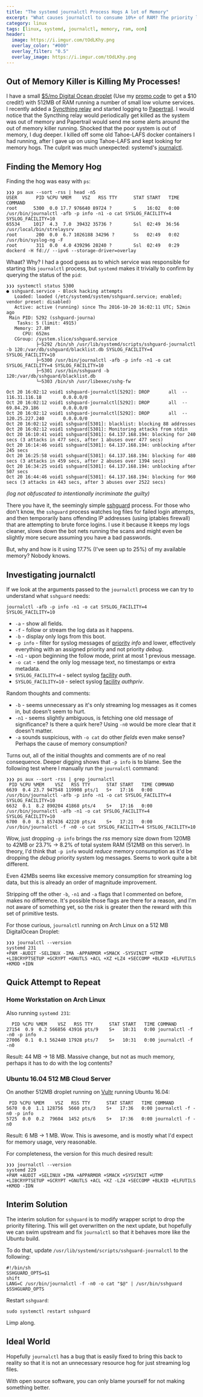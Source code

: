 ```yaml
---
title: "The systemd journalctl Process Hogs A lot of Memory"
excerpt: "What causes journalctl to consume 10%+ of RAM? The priority level."
category: linux
tags: [linux, systemd, journalctl, memory, ram, oom]
header:
  image: https://i.imgur.com/tOdLKhy.png
  overlay_color: "#000"
  overlay_filter: "0.5"
  overlay_image: https://i.imgur.com/tOdLKhy.png
---
```


## Out of Memory Killer is Killing My Processes!

I have a small [$5/mo Digital Ocean droplet](http://do.co/2dsUAbr) (Use my [promo code](http://do.co/2dsUAbr) to get a $10 credit!) with 512MB of RAM running a number of small low volume services.  I recently added a [Syncthing relay](/sharing/syncthing-relay-docker-container/) and started logging to [Papertrail](/linux/logging-all-the-things-with-rsyslog-and-papertrail/).  I would notice that the Syncthing relay would periodically get killed as the system was out of memory and Papertrail would send me some alerts around the out of memory killer running.  Shocked that the poor system is out of memory, I dug deeper.  I killed off some old Tahoe-LAFS docker containers I had running, after I gave up on using Tahoe-LAFS and kept looking for memory hogs.  The culprit was much unexpected: systemd's [journalctl](https://www.freedesktop.org/software/systemd/man/journalctl.html).

## Finding the Memory Hog

Finding the hog was easy with `ps`:

    ❯❯❯ ps aux --sort -rss | head -n5
    USER       PID %CPU %MEM    VSZ   RSS TTY      STAT START   TIME COMMAND
    root      5300  0.0 17.7 976640 89724 ?        S    16:02   0:00 /usr/bin/journalctl -afb -p info -n1 -o cat SYSLOG_FACILITY=4 SYSLOG_FACILITY=10
    65534     1017  4.3  7.0  39432 35736 ?        Ssl  02:49  36:56 /usr/local/bin/strelaysrv
    root       200  0.0  6.7 1026188 34296 ?       Ss   02:49   0:02 /usr/bin/syslog-ng -F
    root       311  0.0  4.0 439296 20240 ?        Ssl  02:49   0:29 dockerd -H fd:// --ipv6 --storage-driver=overlay

Whaat?  Why?  I had a good guess as to which service was responsible for starting this `journalctl` process, but `systemd` makes it trivially to confirm by querying the status of the `pid`:

    ❯❯❯ systemctl status 5300
    ● sshguard.service - Block hacking attempts
       Loaded: loaded (/etc/systemd/system/sshguard.service; enabled; vendor preset: disabled)
       Active: active (running) since Thu 2016-10-20 16:02:11 UTC; 52min ago
     Main PID: 5292 (sshguard-journa)
        Tasks: 5 (limit: 4915)
       Memory: 27.8M
          CPU: 652ms
       CGroup: /system.slice/sshguard.service
               ├─5292 /bin/sh /usr/lib/systemd/scripts/sshguard-journalctl -b 120:/var/db/sshguard/blacklist.db SYSLOG_FACILITY=4 SYSLOG_FACILITY=10
               ├─5300 /usr/bin/journalctl -afb -p info -n1 -o cat SYSLOG_FACILITY=4 SYSLOG_FACILITY=10
               ├─5301 /usr/bin/sshguard -b 120:/var/db/sshguard/blacklist.db
               └─5303 /bin/sh /usr/libexec/sshg-fw

    Oct 20 16:02:12 void1 sshguard-journalctl[5292]: DROP       all  --  116.31.116.18        0.0.0.0/0
    Oct 20 16:02:12 void1 sshguard-journalctl[5292]: DROP       all  --  69.84.29.186         0.0.0.0/0
    Oct 20 16:02:12 void1 sshguard-journalctl[5292]: DROP       all  --  120.25.227.240       0.0.0.0/0
    Oct 20 16:02:12 void1 sshguard[5301]: blacklist: blocking 88 addresses
    Oct 20 16:02:12 void1 sshguard[5301]: Monitoring attacks from stdin
    Oct 20 16:10:41 void1 sshguard[5301]: 64.137.168.194: blocking for 240 secs (3 attacks in 477 secs, after 1 abuses over 477 secs)
    Oct 20 16:14:46 void1 sshguard[5301]: 64.137.168.194: unblocking after 245 secs
    Oct 20 16:25:58 void1 sshguard[5301]: 64.137.168.194: blocking for 480 secs (3 attacks in 459 secs, after 2 abuses over 1394 secs)
    Oct 20 16:34:25 void1 sshguard[5301]: 64.137.168.194: unblocking after 507 secs
    Oct 20 16:44:46 void1 sshguard[5301]: 64.137.168.194: blocking for 960 secs (3 attacks in 443 secs, after 3 abuses over 2522 secs)

*(log not obfuscated to intentionally incriminate the guilty)*

There you have it, the seemingly simple [sshguard](http://www.sshguard.net/) process.  For those who don't know, the `sshguard` process watches log files for failed login attempts, and then temporarily bans offending IP addresses (using iptables firewall) that are attempting to brute force logins.  I use it because it keeps my logs cleaner, slows down the bot nets running the scans and might even be slightly more secure assuming you have a bad passwords.

But, why and how is it using 17.7% (I've seen up to 25%) of my available memory?  Nobody knows.


## Investigating journalctl

If we look at the arguments passed to the `journalctl` process we can try to understand what `sshguard` needs:

    journalctl -afb -p info -n1 -o cat SYSLOG_FACILITY=4 SYSLOG_FACILITY=10

* `-a` - show all fields.
* `-f` - follow or stream the log data as it happens.
* `-b` - display only logs from this boot.
* `-p info` - filter for syslog messages of [priority](https://en.wikipedia.org/wiki/Syslog#Severity_level<Paste>) *info* and lower, effectively everything with an assigned priority and not priority *debug*.
* `-n1` - upon beginning the follow mode, print at most 1 previous message.
* `-o cat` - send the only log message text, no timestamps or extra metadata.
* `SYSLOG_FACILITY=4` - select syslog [facility](https://en.wikipedia.org/wiki/Syslog#Facility) *auth*.
* `SYSLOG_FACILITY=10` - select syslog [facility](https://en.wikipedia.org/wiki/Syslog#Facility) *authpriv*.

Random thoughts and comments:

* `-b` - seems unnecessary as it's only streaming log messages as it comes in, but doesn't seem to hurt.
* `-n1` - seems slightly ambiguous, is fetching one old message of significance?  Is there a quirk here?  Using `-n0` would be more clear that it doesn't matter.
* `-a` sounds suspicious, with `-o cat` do other *fields* even make sense?  Perhaps the cause of memory consumption?

Turns out, all of the initial thoughts and comments are of no real consequence.  Deeper digging shows that `-p info` is to blame.  See the following test where I manually run the `journalctl` command:

    ❯❯❯ ps aux --sort -rss | grep journalctl
     PID %CPU %MEM    VSZ   RSS TTY      STAT START   TIME COMMAND
    6639  0.4 23.7 947548 119908 pts/1   S+   17:16   0:00 /usr/bin/journalctl -afb -p info -n1 -o cat SYSLOG_FACILITY=4 SYSLOG_FACILITY=10
    6632  0.1  8.2 890204 41868 pts/4    S+   17:16   0:00 /usr/bin/journalctl -afb -n1 -o cat SYSLOG_FACILITY=4 SYSLOG_FACILITY=10
    6700  0.0  8.3 857436 42220 pts/4    S+   17:21   0:00 /usr/bin/journalctl -f -n0 -o cat SYSLOG_FACILITY=4 SYSLOG_FACILITY=10


Wow, just dropping `-p info` brings the *rss* memory size down from 120MB to 42MB or 23.7% -> 8.2% of total system RAM (512MB on this server).  In theory, I'd think that `-p info` would *reduce* memory consumption as it'd be dropping the *debug* priority system log messages.  Seems to work quite a bit different.

Even 42MBs seems like excessive memory consumption for streaming log data, but this is already an order of magnitude improvement.

Stripping off the other `-b`, `-n1` and `-a` flags that I commented on before, makes no difference.  It's possible those flags are there for a reason, and I'm not aware of something yet, so the risk is greater then the reward with this set of primitive tests.

For those curious, `journalctl` running on Arch Linux on a 512 MB DigitalOcean Droplet:

    ❯❯❯ journalctl --version
    systemd 231
    +PAM -AUDIT -SELINUX -IMA -APPARMOR +SMACK -SYSVINIT +UTMP +LIBCRYPTSETUP +GCRYPT +GNUTLS +ACL +XZ +LZ4 +SECCOMP +BLKID +ELFUTILS +KMOD +IDN

## Quick Attempt to Repeat


### Home Workstation on Arch Linux

Also running `systemd 231`:

      PID %CPU %MEM    VSZ   RSS TTY      STAT START   TIME COMMAND
    27154  0.9  0.2 566856 43916 pts/9    S+   10:31   0:00 journalctl -f -n0 -p info
    27006  0.1  0.1 562440 17928 pts/7    S+   10:31   0:00 journalctl -f -n0

Result: 44 MB -> 18 MB.  Massive change, but not as much memory, perhaps it has to do with the log contents?

### Ubuntu 16.04 512 MB Cloud Server

On another 512MB droplet running on [Vultr](http://bit.ly/2e4Yydk) running Ubuntu 16.04:

     PID %CPU %MEM    VSZ   RSS TTY      STAT START   TIME COMMAND
    5670  0.0  1.1 128756  5660 pts/3    S+   17:36   0:00 journalctl -f -n0 -p info
    5725  0.0  0.2  79604  1452 pts/6    S+   17:36   0:00 journalctl -f -n0

Result: 6 MB -> 1 MB. Wow. This is awesome, and is mostly what I'd expect for memory usage, very reasonable.

For completeness, the version for this much desired result:

    ❯❯❯ journalctl --version
    systemd 229
    +PAM +AUDIT +SELINUX +IMA +APPARMOR +SMACK +SYSVINIT +UTMP +LIBCRYPTSETUP +GCRYPT +GNUTLS +ACL +XZ -LZ4 +SECCOMP +BLKID +ELFUTILS +KMOD -IDN

## Interim Solution

The interim solution for `sshguard` is to modify wrapper script to drop the priority filtering.  This will get overwritten on the next update, but hopefully we can swim upstream and fix `journalctl` so that it behaves more like the Ubuntu build.

To do that, update `/usr/lib/systemd/scripts/sshguard-journalctl` to the following:

    #!/bin/sh
    SSHGUARD_OPTS=$1
    shift
    LANG=C /usr/bin/journalctl -f -n0 -o cat "$@" | /usr/bin/sshguard $SSHGUARD_OPTS

Restart `sshguard`:

    sudo systemctl restart sshguard

Limp along.


## Ideal World

Hopefully `journalctl` has a bug that is easily fixed to bring this back to reality so that it is not an unnecessary resource hog for just streaming log files.

With open source software, you can only blame yourself for not making something better.
